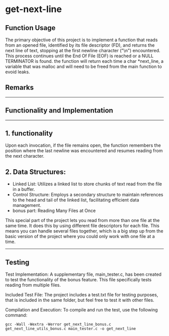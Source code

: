 # get-next-line

## Function Usage

The primary objective of this project is to implement a function that reads from an opened file, identified by its file descriptor (FD), and returns the next line of text, stopping at the first newline character ("\n") encountered. This process continues until the End Of File (EOF) is reached or a NULL TERMINATOR is found. the function will return each time a char *next_line, a variable that was malloc and will need to be freed from the main function to evoid leaks. 

## Remarks
---

## Functionality and Implementation
---
## 1. functionality
Upon each invocation, if the file remains open, the function remembers the position where the last newline was encountered and resumes reading from the next character.
## 2. Data Structures:
- Linked List: Utilizes a linked list to store chunks of text read from the file in a buffer.
- Control Structure: Employs a secondary structure to maintain references to the head and tail of the linked list, facilitating efficient data management.
- bonus part: Reading Many Files at Once

This special part of the project lets you read from more than one file at the same time. It does this by using different file descriptors for each file. This means you can handle several files together, which is a big step up from the basic version of the project where you could only work with one file at a time.

---
## Testing

Test Implementation: A supplementary file, main_tester.c, has been created to test the functionality of the bonus feature. This file specifically tests reading from multiple files.

Included Test File: The project includes a test.txt file for testing purposes, that is included in the same folder, but feel free to test it with other files.

Compilation and Execution: To compile and run the test, use the following command:


```
gcc -Wall -Wextra -Werror get_next_line_bonus.c get_next_line_utils_bonus.c main_tester.c -o get_next_line
```



